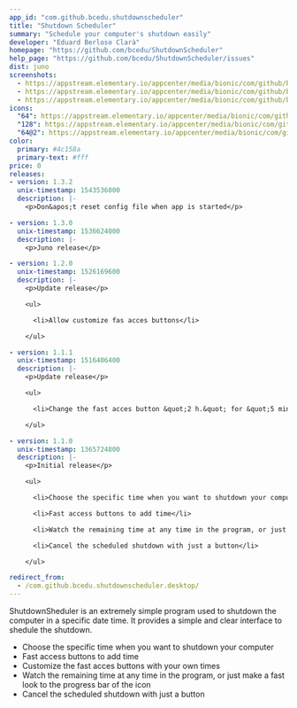 ```yaml
---
app_id: "com.github.bcedu.shutdownscheduler"
title: "Shutdown Scheduler"
summary: "Schedule your computer's shutdown easily"
developer: "Eduard Berloso Clarà"
homepage: "https://github.com/bcedu/ShutdownScheduler"
help_page: "https://github.com/bcedu/ShutdownScheduler/issues"
dist: juno
screenshots:
  - https://appstream.elementary.io/appcenter/media/bionic/com/github/bcedu.shutdownscheduler/FF49F756E04D4DD45F88164DE6C96FAA/screenshots/image-1_orig.png
  - https://appstream.elementary.io/appcenter/media/bionic/com/github/bcedu.shutdownscheduler/FF49F756E04D4DD45F88164DE6C96FAA/screenshots/image-2_orig.png
  - https://appstream.elementary.io/appcenter/media/bionic/com/github/bcedu.shutdownscheduler/FF49F756E04D4DD45F88164DE6C96FAA/screenshots/image-3_orig.png
icons:
  "64": https://appstream.elementary.io/appcenter/media/bionic/com/github/bcedu.shutdownscheduler/FF49F756E04D4DD45F88164DE6C96FAA/icons/64x64/com.github.bcedu.shutdownscheduler_com.github.bcedu.shutdownscheduler.png
  "128": https://appstream.elementary.io/appcenter/media/bionic/com/github/bcedu.shutdownscheduler/FF49F756E04D4DD45F88164DE6C96FAA/icons/128x128/com.github.bcedu.shutdownscheduler_com.github.bcedu.shutdownscheduler.png
  "64@2": https://appstream.elementary.io/appcenter/media/bionic/com/github/bcedu.shutdownscheduler/FF49F756E04D4DD45F88164DE6C96FAA/icons/64x64@2/com.github.bcedu.shutdownscheduler_com.github.bcedu.shutdownscheduler.png
color:
  primary: #4c158a
  primary-text: #fff
price: 0
releases:
- version: 1.3.2
  unix-timestamp: 1543536000
  description: |-
    <p>Don&apos;t reset config file when app is started</p>

- version: 1.3.0
  unix-timestamp: 1536624000
  description: |-
    <p>Juno release</p>

- version: 1.2.0
  unix-timestamp: 1526169600
  description: |-
    <p>Update release</p>

    <ul>

      <li>Allow customize fas acces buttons</li>

    </ul>

- version: 1.1.1
  unix-timestamp: 1516406400
  description: |-
    <p>Update release</p>

    <ul>

      <li>Change the fast acces button &quot;2 h.&quot; for &quot;5 min.&quot;</li>

    </ul>

- version: 1.1.0
  unix-timestamp: 1365724800
  description: |-
    <p>Initial release</p>

    <ul>

      <li>Choose the specific time when you want to shutdown your computer</li>

      <li>Fast access buttons to add time</li>

      <li>Watch the remaining time at any time in the program, or just make a fast look to the progress bar of the icon</li>

      <li>Cancel the scheduled shutdown with just a button</li>

    </ul>

redirect_from:
  - /com.github.bcedu.shutdownscheduler.desktop/
---
```

<p>ShutdownSheduler is an extremely simple program used to shutdown the computer in a specific date time. It provides a simple and clear interface to shedule the shutdown.</p>
<ul>
  <li>Choose the specific time when you want to shutdown your computer</li>
  <li>Fast access buttons to add time</li>
  <li>Customize the fast acces buttons with your own times</li>
  <li>Watch the remaining time at any time in the program, or just make a fast look to the progress bar of the icon</li>
  <li>Cancel the scheduled shutdown with just a button</li>
</ul>
